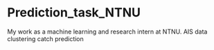 # Prediction_task_NTNU
My work as a machine learning and research intern at NTNU. AIS data clustering catch prediction
